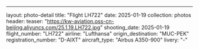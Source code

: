 ---
layout: photo-detail
title: "Flight LH722"
date: 2025-01-19
collection: photos
header:
  teaser: "https://kw-aviation.oss-cn-beijing.aliyuncs.com/25.1.19.LH722.jpg"
shooting_date: 2025-01-19
flight_number: "LH722"
airline: "Lufthansa"
origin_destination: "MUC-PEK"
registration_number: "D-AIXT"
aircraft_type: "Airbus A350-900"
livery: "-"